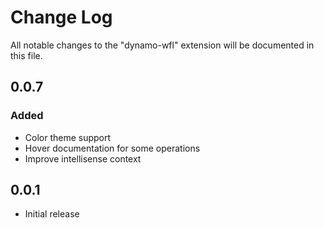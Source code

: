 # Change Log
All notable changes to the "dynamo-wfl" extension will be documented in this file.

## 0.0.7
### Added
- Color theme support
- Hover documentation for some operations
- Improve intellisense context

## 0.0.1
- Initial release